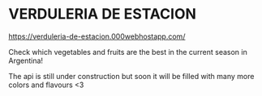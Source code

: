 # VERDULERIA DE ESTACION
https://verduleria-de-estacion.000webhostapp.com/

Check which vegetables and fruits are the best in the current season in Argentina!

The api is still under construction but soon it will be filled with many more colors and flavours <3


